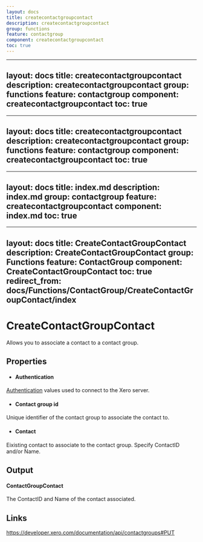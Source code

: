 ```yaml
---
layout: docs
title: createcontactgroupcontact
description: createcontactgroupcontact
group: functions
feature: contactgroup
component: createcontactgroupcontact
toc: true
---
```

---
layout: docs
title: createcontactgroupcontact
description: createcontactgroupcontact
group: functions
feature: contactgroup
component: createcontactgroupcontact
toc: true
---
---
layout: docs
title: createcontactgroupcontact
description: createcontactgroupcontact
group: functions
feature: contactgroup
component: createcontactgroupcontact
toc: true
---
---
layout: docs
title: index.md
description: index.md
group: contactgroup
feature: createcontactgroupcontact
component: index.md
toc: true
---
---
layout: docs
title: CreateContactGroupContact
description: CreateContactGroupContact
group: Functions
feature: ContactGroup
component: CreateContactGroupContact
toc: true
redirect_from: docs/Functions/ContactGroup/CreateContactGroupContact/index
---
CreateContactGroupContact
============

Allows you to associate a contact to a contact group.

Properties
----------

- #### Authentication
[Authentication](../../../Common/Authentication/Index.md) values used to connect to the Xero server.
- #### Contact group id
Unique identifier of the contact group to associate the contact to.
- #### Contact
Eixisting contact to associate to the contact group. Specify ContactID and/or Name.


Output
-----
#### ContactGroupContact
The ContactID and Name of the contact associated.

Links
-----

https://developer.xero.com/documentation/api/contactgroups#PUT
